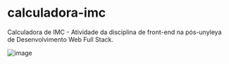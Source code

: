 # calculadora-imc
Calculadora de IMC - Atividade da disciplina de front-end na pós-unyleya de Desenvolvimento Web Full Stack.

![image](https://user-images.githubusercontent.com/11585324/199612652-e6ca9f5f-e525-4b6e-9cad-c842011f14da.png)
